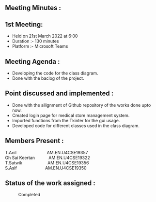## Meeting Minutes :
## 1st Meeting:
  * Held on 21st March 2022 at 6:00
  * Duration :- 130 minutes
  * Platform :- Microsoft Teams
## Meeting Agenda :
   * Developing the code for the class diagram.
   * Done with the baclog of the project.
## Point discussed and implemented :
  * Done with the allignment of Github repository of the works done upto now.
  * Created login page for medical store management system.
  * Imported functions from the Tkinter for the gui usage.
  * Developed code for different classes used in the class diagram.
## Members Present : 
  T.Anil &nbsp; &nbsp; &nbsp; &nbsp; &nbsp; &nbsp;  &nbsp; &nbsp; &nbsp; &nbsp; &emsp;  AM.EN.U4CSE19357  
  Gh Sai Keertan &nbsp; &nbsp; &nbsp; &emsp; AM.EN.U4CSE19322  
  T.Satwik &nbsp; &nbsp; &emsp; &emsp; &emsp;&emsp;AM.EN.U4CSE19356  
  S.Asif &emsp; &nbsp; &emsp; &emsp; &emsp;&emsp;AM.EN.U4CSE19350  
## Status of the work assigned :
  &nbsp; &emsp; &emsp; Completed

